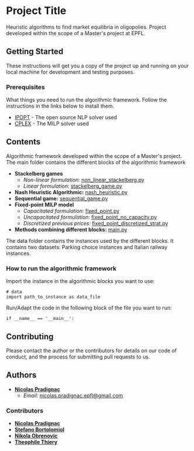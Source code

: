 # Project Title

Heuristic algorithms to find market equilibria in oligopolies.
Project developed within the scope of a Master's project at EPFL.

## Getting Started

These instructions will get you a copy of the project up and running on your local machine for development and testing purposes.

### Prerequisites

What things you need to run the algorithmic framework.
Follow the instructions in the links below to install them.

* [IPOPT](https://github.com/matthias-k/cyipopt) - The open source NLP solver used
* [CPLEX](https://www.ibm.com/support/knowledgecenter/SSSA5P_12.6.1/ilog.odms.cplex.help/CPLEX/GettingStarted/topics/set_up/Python_setup.html) - The MILP solver used

## Contents

Algorithmic framework developed within the scope of a Master's project.
The main folder contains the different blocks of the algorithmic framework

* **Stackelberg games**
  * *Non-linear formulation:* [non_linear_stackelberg.py](https://github.com/nicopradi/Master_Project/blob/master/non_linear_stackelberg.py)
  * *Linear formulation:* [stackelberg_game.py](https://github.com/nicopradi/Master_Project/blob/master/stackelberg_game.py)
* **Nash Heuristic Algorithmic:** [nash_heuristic.py](https://github.com/nicopradi/Master_Project/blob/master/nash_heuristic.py)
* **Sequential game:** [sequential_game.py](https://github.com/nicopradi/Master_Project/blob/master/sequential_game.py)
* **Fixed-point MILP model**
  * *Capacitated formulation:* [fixed_point.py](https://github.com/nicopradi/Master_Project/blob/master/fixed_point.py)
  * *Uncapacitated formulation:* [fixed_point_no_capacity.py](https://github.com/nicopradi/Master_Project/blob/master/fixed_point_no_capacity.py)
  * *Discretized previous prices:* [fixed_point_discretized_strat.py](https://github.com/nicopradi/Master_Project/blob/master/fixed_point_discretized_strat.py)
* **Methods combining different blocks:** [main.py](https://github.com/nicopradi/Master_Project/blob/master/main.py)

The data folder contains the instances used by the different blocks.
It contains two datasets: Parking choice instances and Italian railway instances.

### How to run the algorithmic framework

Import the instance in the algorithmic blocks you want to use:

```
# data
import path_to_instance as data_file
```

Run/Adapt the code in the following block of the file you want to run:

```
if __name__ == '__main__':
```

## Contributing

Please contact the author or the contributors for details on our code of conduct, and the process for submitting pull requests to us.

## Authors

* [**Nicolas Pradignac**](https://www.linkedin.com/in/nicolas-pradignac-b13298159/)
  * *Email:* nicolas.pradignac.epfl@gmail.com

### Contributors

* [**Nicolas Pradignac**](https://www.linkedin.com/in/nicolas-pradignac-b13298159/)
* [**Stefano Bortolomiol**](https://www.epfl.ch/labs/transp-or/people/)
* [**Nikola Obrenovic**](https://www.epfl.ch/labs/transp-or/people/)
* [**Theophile Thiery**](https://www.epfl.ch/labs/transp-or/people/)
